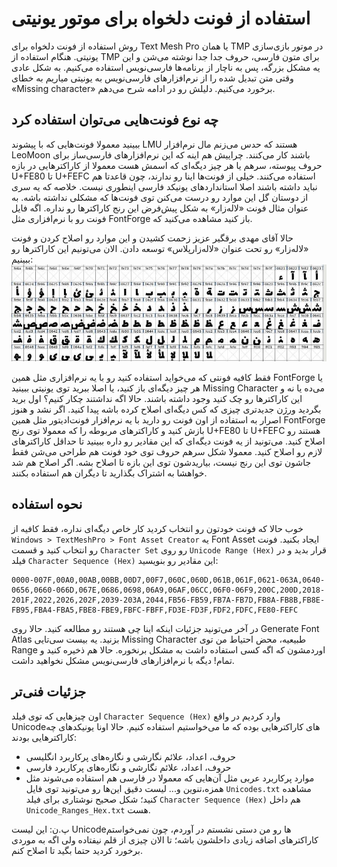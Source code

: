 # استفاده از فونت دلخواه برای موتور یونیتی

روش استفاده از فونت دلخواه برای Text Mesh Pro یا همان TMP در موتور بازی‌سازی یونیتی.
هنگام استفاده از TMP برای متون فارسی، حروف جدا جدا نوشته می‌شن و این یه مشکل بزرگه، پس به ناچار از برنامه‌ها فارسی‌نویس استفاده می‌کنیم.
به شکل عادی وقتی متن تبدیل شده را از نرم‌افزارهای فارسی‌نویس به یونیتی میاریم به خطای «Missing character» برخورد می‌کنیم. دلیلش رو در ادامه شرح می‌دهم.

## چه نوع فونت‌هایی می‌توان استفاده کرد

ببینید معمولا فونت‌هایی که با پیشوند LMU هستند که حدس می‌زنم مال نرم‌افزار LeoMoon باشند کار می‌کنند.
چراییش هم اینه که این نرم‌افزارهای فارسی‌ساز برای حروف پیوسته، سرهم یا هر چیز دیگه‌ای که اسمش هست معمولا از کاراکترهایی در بازه U+FE80 تا U+FEFC استفاده می‌کنند. خیلی از فونت‌ها اینا رو ندارند، چون قاعدتا هم نباید داشته باشند اصلا استانداردهای یونیکد فارسی اینطوری نیست. خلاصه که یه سری از دوستان گل این موارد رو درست می‌کنن توی فونت‌ها که مشکلی نداشته باشه. به عنوان مثال فونت «لاله‌زار» به شکل پیش‌فرض این رنج کاراکترها رو نداره. اگه فایل فونت رو با نرم‌افزاری مثل FontForge باز کنید مشاهده می‌کنید که.

حالا آقای مهدی برقگیر عزیز زحمت کشیدن و این موارد رو اصلاح کردن و فونت «لاله‌زار» رو تحت عنوان «لاله‌زارپلاس» توسعه دادن. الان می‌تونیم این کاراکترها رو ببینیم:
![LalezarPlusCharacters](./LalezarPlusCharacters.jpg?raw=true)

فقط کافیه فونتی که می‌خواید استفاده کنید رو با یه نرم‌افزاری مثل همین FontForge یا هر چیز دیگه‌ای باز کنید، یا اصلا ببرید توی یونیتی ببینید Missing Character می‌ده یا نه و این کاراکترها رو چک کنید وجود داشته باشند. حالا اگه نداشتند چکار کنیم؟ اول برید بگردید ورژن جدیدتری چیزی که کس دیگه‌ای اصلاح کرده باشه پیدا کنید. اگر نشد و هنوز اصرار به استفاده از اون فونت رو دارید با یه نرم‌افزار فونت‌ادیتور مثل همین FontForge بازش کنید و کاراکترهای مربوطه را که معمولا توی رنج U+FE80 تا U+FEFC هستند رو اصلاح کنید. می‌تونید از یه فونت دیگه‌ای که این مقادیر رو داره ببینید تا حداقل کاراکترهای لازم رو اصلاح کنید. معمولا شکل سرهم حروف توی خود فونت هم طراحی می‌شن فقط جاشون توی این رنج نیست، بیاریدشون توی این بازه تا اصلاح بشه. اگر اصلاح هم شد خواهشا به اشتراک بگذارید تا دیگران هم استفاده بکنند.

## نحوه استفاده

خوب حالا که فونت خودتون رو انتخاب کردید کار خاص دیگه‌ای نداره، فقط کافیه از `Windows > TextMeshPro > Font Asset Creator` یه Font Asset ایجاد بکنید. فونت رو انتخاب کنید و قسمت `Character Set` رو روی `Unicode Range (Hex)` قرار بدید و در فیلد `Character Sequence (Hex)` این مقادیر رو بنویسید:

```
0000-007F,00A0,00AB,00BB,00D7,00F7,060C,060D,061B,061F,0621-063A,0640-0656,0660-066D,067E,0686,0698,06A9,06AF,06CC,06F0-06F9,200C,200D,2018-201F,2022,2026,202F,2039-203A,2044,FB56-FB59,FB7A-FB7D,FB8A-FB8B,FB8E-FB95,FBA4-FBA5,FBE8-FBE9,FBFC-FBFF,FD3E-FD3F,FDF2,FDFC,FE80-FEFC
```

در آخر می‌تونید جزئیات اینکه اینا چی هستند رو مطالعه کنید. حالا روی Generate Font Atlas بزنید. یه بیست سی‌تایی Missing Character طبیعیه، محض احتیاط من توی Range اوردمشون که اگه کسی استفاده داشت به مشکل برنخوره. حالا هم ذخیره کنید و تمام! دیگه با نرم‌افزارهای فارسی‌نویس مشکل نخواهید داشت.

## جزئیات فنی‌تر

اون چیزهایی که توی فیلد `Character Sequence (Hex)` وارد کردیم در واقع Unicodeهای کاراکترهایی بوده که ما می‌خواستیم استفاده کنیم. حالا اونا یونیکدهای چه کاراکترهایی بودند:

- حروف، اعداد، علائم نگارشی و نگاره‌های پرکاربرد انگلیسی
- حروف، اعداد، علائم نگارشی و نگاره‌های پرکاربرد فارسی
- موارد پرکاربرد عربی مثل آن‌هایی که معمولا در فارسی هم استفاده می‌شوند مثل همزه،تنوین و...
  لیست دقیق این‌ها رو می‌تونید توی فایل `Unicodes.txt` مشاهده کنید؛ شکل صحیح نوشتاری برای فیلد `Character Sequence (Hex)` هم داخل `Unicode_Ranges_Hex.txt` هست.

پ.ن: این لیست Unicodeها رو من دستی نشستم در آوردم، چون نمی‌خواستم کاراکترهای اضافه زیادی داخلشون باشه؛ تا الان چیزی از قلم نیفتاده ولی اگه به موردی برخورد کردید حتما بگید تا اصلاح کنم.
